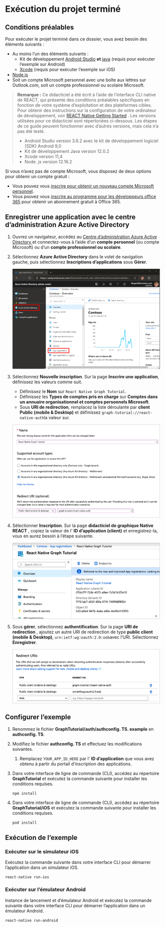 # <a name="how-to-run-the-completed-project"></a>Exécution du projet terminé

## <a name="prerequisites"></a>Conditions préalables

Pour exécuter le projet terminé dans ce dossier, vous avez besoin des éléments suivants :

- Au moins l’un des éléments suivants :
  - Kit de développement [Android Studio](https://developer.android.com/studio/) **et** [java](https://jdk.java.net) (requis pour exécuter l’exemple sur Android)
  - [Xcode](https://developer.apple.com/xcode/) (requis pour exécuter l’exemple sur iOS)
- [Node.js](https://nodejs.org)
- Soit un compte Microsoft personnel avec une boîte aux lettres sur Outlook.com, soit un compte professionnel ou scolaire Microsoft.

> **Remarque :** Ce didacticiel a été écrit à l’aide de l’interface CLI native de REACT, qui présente des conditions préalables spécifiques en fonction de votre système d’exploitation et des plateformes cibles. Pour obtenir des instructions sur la configuration de votre ordinateur de développement, voir [REACT Native Getting Started](https://facebook.github.io/react-native/docs/getting-started) . Les versions utilisées pour ce didacticiel sont répertoriées ci-dessous. Les étapes de ce guide peuvent fonctionner avec d’autres versions, mais cela n’a pas été testé.
>
> - Android Studio version 3.6.2 avec le kit de développement logiciel (SDK) Android 9,0
> - Kit de développement Java version 12.0.2
> - Xcode version 11,4
> - Node. js version 12.16.2

Si vous n’avez pas de compte Microsoft, vous disposez de deux options pour obtenir un compte gratuit :

- Vous pouvez vous [inscrire pour obtenir un nouveau compte Microsoft personnel](https://signup.live.com/signup?wa=wsignin1.0&rpsnv=12&ct=1454618383&rver=6.4.6456.0&wp=MBI_SSL_SHARED&wreply=https://mail.live.com/default.aspx&id=64855&cbcxt=mai&bk=1454618383&uiflavor=web&uaid=b213a65b4fdc484382b6622b3ecaa547&mkt=E-US&lc=1033&lic=1).
- Vous pouvez vous [inscrire au programme pour les développeurs office 365](https://developer.microsoft.com/office/dev-program) pour obtenir un abonnement gratuit à Office 365.

## <a name="register-an-application-with-the-azure-active-directory-admin-center"></a>Enregistrer une application avec le centre d’administration Azure Active Directory

1. Ouvrez un navigateur, accédez au [Centre d’administration Azure Active Directory ](https://aad.portal.azure.com) et connectez-vous à l’aide d’un **compte personnel** (ou compte Microsoft) ou d’un **compte professionnel ou scolaire**.

1. Sélectionnez **Azure Active Directory** dans le volet de navigation gauche, puis sélectionnez **Inscriptions d’applications** sous **Gérer**.

    ![Une capture d’écran des inscriptions d’applications ](/tutorial/images/aad-portal-app-registrations.png)

1. Sélectionnez **Nouvelle inscription**. Sur la page **Inscrire une application**, définissez les valeurs comme suit.

    - Définissez le **Nom** sur `React Native Graph Tutorial`.
    - Définissez les **Types de comptes pris en charge** sur **Comptes dans un annuaire organisationnel et comptes personnels Microsoft**.
    - Sous **URI de redirection**, remplacez la liste déroulante par **client Public (mobile & Desktop)** et définissez `graph-tutorial://react-native-auth`la valeur sur.

    ![Capture d’écran de la page Inscrire une application](/tutorial/images/aad-register-an-app.png)

1. Sélectionner **Inscription**. Sur la page **didacticiel de graphique Native REACT** , copiez la valeur de l' **ID d’application (client)** et enregistrez-la, vous en aurez besoin à l’étape suivante.

    ![Une capture d’écran de l’ID d’application de la nouvelle inscription d'application](/tutorial/images/aad-application-id.png)

1. Sous **gérer**, sélectionnez **authentification**. Sur la page **URI de redirection** , ajoutez un autre URI de redirection de type **public client (mobile & Desktop)**, `urn:ietf:wg:oauth:2.0:oob`avec l’URI. Sélectionnez **Enregistrer**.

    ![Capture d’écran de la page des URI de redirection](/tutorial/images/aad-redirect-uris.png)

## <a name="configure-the-sample"></a>Configurer l’exemple

1. Renommez le fichier **GraphTutorial/auth/authconfig. TS. example** en **authconfig. TS**.
1. Modifiez le fichier **authconfig. TS** et effectuez les modifications suivantes.
    1. Remplacez `YOUR_APP_ID_HERE` par l' **ID d’application** que vous avez obtenu à partir du portail d’inscription des applications.

1. Dans votre interface de ligne de commande (CLI), accédez au répertoire **GraphTutorial** et exécutez la commande suivante pour installer les conditions requises.

    ```Shell
    npm install
    ```

1. Dans votre interface de ligne de commande (CLI), accédez au répertoire **GraphTutorial/iOS** et exécutez la commande suivante pour installer les conditions requises.

    ```Shell
    pod install
    ```

## <a name="run-the-sample"></a>Exécution de l’exemple

### <a name="run-on-ios-simulator"></a>Exécuter sur le simulateur iOS

Exécutez la commande suivante dans votre interface CLI pour démarrer l’application dans un simulateur iOS.

```Shell
react-native run-ios
```

### <a name="run-on-android-emulator"></a>Exécuter sur l’émulateur Android

Instance de lancement et d’émulateur Android et exécutez la commande suivante dans votre interface CLI pour démarrer l’application dans un émulateur Android.

```Shell
react-native run-android
```
